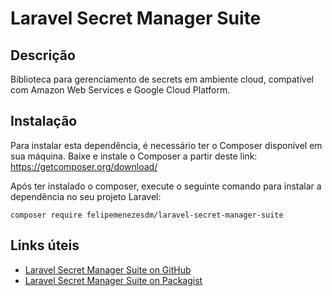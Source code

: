 # Laravel Secret Manager Suite

## Descrição
Biblioteca para gerenciamento de secrets em ambiente cloud, compatível com Amazon Web Services e Google Cloud Platform.

## Instalação
Para instalar esta dependência, é necessário ter o Composer disponível em sua máquina. Baixe e instale o Composer a partir deste link: https://getcomposer.org/download/

Após ter instalado o composer, execute o seguinte comando para instalar a dependência no seu projeto Laravel:

```
composer require felipemenezesdm/laravel-secret-manager-suite
```

## Links úteis

- [Laravel Secret Manager Suite on GitHub](https://github.com/FelipeMenezesDM/laravel-secret-manager-suite)
- [Laravel Secret Manager Suite on Packagist](https://packagist.org/packages/felipemenezesdm/laravel-secret-manager-suite)
